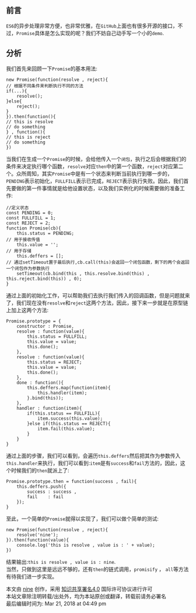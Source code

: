 ## 前言

`ES6`的异步处理非常方便，也非常优雅，在`GitHub`上面也有很多开源的接口，不过，`Promise`具体是怎么实现的呢？我们不妨自己动手写一个小的`demo`.

## 分析

我们首先来回顾一下`Promise`的基本用法:

    
    
    new Promise(function(resolve , reject){
    // 根据不同条件来判断执行不同的方法
    if(...){
        resolve();
    }else{
        reject();
    }
    }).then(function(){
    // this is resolve
    // do something
    } , function(){
    // this is reject
    // do something
    })

当我们在生成一个`Promise`的时候，会给他传入一个`闭包`，执行之后会根据我们的条件来决定执行哪个函数，`resolve`对应`then`中的第一个函数，`reject`对应第二个。众所周知，其实`Promise`中是有一个状态来判断当前执行到哪一步的，`PENDING`表示初始化，`FULLFILL`表示已完成，`REJECT`表示执行失败。因此，我们首先要做的第一件事情就是给他设置状态，以及我们实例化的时候需要做的准备工作:

    
    
    //定义状态
    const PENDING = 0;
    const FULLFILL = 1;
    const REJECT = 2;
    function Promise(cb){
        this.status = PENDING;
    // 用于接收传值
        this.value = '';
    // 用于存储
        this.deffers = [];
    // 通过setTimeout置于最后执行,cb.call(this)会返回一个闭包函数，剩下的两个会返回一个闭包作为参数执行
        setTimeout(cb.bind(this , this.resolve.bind(this) , this.reject.bind(this)) , 0);
    }

通过上面的初始化工作，可以帮助我们去执行我们传入的回调函数，但是问题就来了，我们现在没有`resolve`和`reject`这两个方法，因此，接下来一步就是在原型链上加上这两个方法:

    
    
    Promise.prototype = {
        constructor : Promise,
        resolve : function(value){
            this.status = FULLFILL;
            this.value = value;
            this.done();
        },
        resolve : function(value){
            this.status = REJECT;
            this.value = value;
            this.done();
        },
        done : function(){
            this.deffers.map(function(item){
                this.handler(item);
            }.bind(this));
        },
        handler : function(item){
            if(this.status == FULLFILL){
                item.success(this.value);
            }else if(this.status == REJECT){
                item.fail(this.value);
            }
        }
    }

通过上面的步骤，我们可以看到，会遍历`this.deffers`然后把其作为参数传入`this.handler`来执行，我们可以看到:`item`是有`success`和`fail`方法的，因此，这个时候我们的`then`就派上了:

    
    
    Promise.prototype.then = function(success , fail){
        this.deffers.push({
            success : success , 
            fail    : fail
        });
    }

至此，一个简单的`Promise`就得以实现了，我们可以做个简单的测试:

    
    
    new Promise(function(resolve , reject){
        resolve('nine');
    }).then(function(value){
        console.log('this is resolve , value is : ' + value);
    })

结果输出:`this is resolve , value is : nine`.  
当然，只做到这里是远远不够的，还有`then`的链式调用，`promisify` ， `all`等方法有待我们进一步实现。

本文由 [nine](https://www.hellonine.top/index.php/author/1/) 创作，采用
[知识共享署名4.0](https://creativecommons.org/licenses/by/4.0/) 国际许可协议进行许可  
本站文章除注明转载/出处外，均为本站原创或翻译，转载前请务必署名  
最后编辑时间为: Mar 21, 2018 at 04:49 pm

